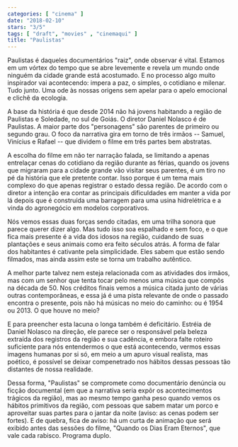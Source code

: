 ```yaml
---
categories: [ "cinema" ]
date: "2018-02-10"
stars: "3/5"
tags: [ "draft", "movies" , "cinemaqui" ]
title: "Paulistas"
---
```

Paulistas é daqueles documentários "raiz", onde observar é
vital. Estamos em um vórtex do tempo que se abre levemente e revela um
mundo onde ninguém da cidade grande está acostumado. E no processo algo
muito inspirador vai acontecendo: impera a paz, o simples, o cotidiano e
milenar. Tudo junto. Uma ode às nossas origens sem apelar para o apelo
emocional e clichê da ecologia.

A base da história é que desde 2014 não há jovens habitando a região
de Paulistas e Soledade, no sul de Goiás. O diretor Daniel Nolasco é
de Paulistas. A maior parte dos "personagens" são parentes de primeiro
ou segundo grau. O foco da narrativa gira em torno de três irmãos --
Samuel, Vinícius e Rafael -- que dividem o filme em três partes bem
abstratas.

A escolha do filme em não ter narração falada, se limitando a apenas
entrelaçar cenas do cotidiano da região durante as férias, quando
os jovens que migraram para a cidade grande vão visitar seus parentes,
é um tiro no pé da história que ele pretente contar. Isso porque é
um tema mais complexo do que apenas registrar o estado dessa região. De
acordo com o diretor a intenção era contar as principais dificuldades
em manter a vida por lá depois que é construída uma barragem para uma
usina hidrelétrica e a vinda do agronegócio em modelos corporativos.

Nós vemos essas duas forças sendo citadas, em uma trilha sonora que
parece querer dizer algo. Mas tudo isso soa espalhado e sem foco, e o
que fica mais presente é a vida dos idosos na região, cuidando de suas
plantações e seus animais como era feito séculos atrás. A forma de
falar dos habitantes é cativante pela simplicidade. Eles sabem que estão
sendo filmados, mas ainda assim este se torna um trabalho autêntico.

A melhor parte talvez nem esteja relacionada com as atividades dos
irmãos, mas com um senhor que tenta tocar pelo menos uma música que
compõs na década de 50. Nos créditos finais vemos a música citada
junto de várias outras contemporâneas, e essa já é uma pista relevante
de onde o passado encontra o presente, pois não há músicas no meio
do caminho: ou é 1954 ou 2013. O que houve no meio?

E para preencher esta lacuna o longa também é deficitário. Estréia de
Daniel Nolasco na direção, ele parece ser o responsável pela beleza
extraída dos registros da região e sua cadência, e embora falte
roteiro suficiente para nós entendermos o que está acontecendo, vermos
essas imagens humanas por si só, em meio a um apuro visual realista,
mas poético, é possível se deixar compenetrado nos hábitos dessas
pessoas tão distantes de nossa realidade.

Dessa forma, "Paulistas" se compromete como documentário denúncia ou
ficção documental (em que a narrativa seria expõr os acontecimentos
trágicos da região), mas ao mesmo tempo ganha peso quando vemos os
hábitos primitivos da região, com pessoas que sabem matar um porco
e aproveitar suas partes para o jantar da noite (aviso: as cenas podem
ser fortes). E de quebra, fica de aviso: há um curta de animação que
será exibido antes das sessões do filme, "Quando os Dias Eram Eternos",
que vale cada rabisco. Programa duplo.
